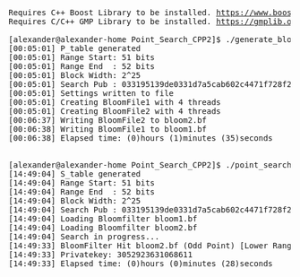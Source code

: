 <pre>
Requires C++ Boost Library to be installed. <a href="https://www.boost.org">https://www.boost.org</a>
Requires C/C++ GMP Library to be installed. <a href="https://gmplib.org">https://gmplib.org</a>
  
[alexander@alexander-home Point_Search_CPP2]$ ./generate_bloom
[00:05:01] P_table generated
[00:05:01] Range Start: 51 bits
[00:05:01] Range End  : 52 bits
[00:05:01] Block Width: 2^25
[00:05:01] Search Pub : 033195139de0331d7a5cab602c4471f728f2e3fb97ed82f593d49ed30ec3c0ba85
[00:05:01] Settings written to file
[00:05:01] Creating BloomFile1 with 4 threads
[00:05:01] Creating BloomFile2 with 4 threads
[00:06:37] Writing BloomFile2 to bloom2.bf
[00:06:38] Writing BloomFile1 to bloom1.bf
[00:06:38] Elapsed time: (0)hours (1)minutes (35)seconds


[alexander@alexander-home Point_Search_CPP2]$ ./point_search
[14:49:04] S_table generated
[14:49:04] Range Start: 51 bits
[14:49:04] Range End  : 52 bits
[14:49:04] Block Width: 2^25
[14:49:04] Search Pub : 033195139de0331d7a5cab602c4471f728f2e3fb97ed82f593d49ed30ec3c0ba85
[14:49:04] Loading Bloomfilter bloom1.bf
[14:49:04] Loading Bloomfilter bloom2.bf
[14:49:04] Search in progress...
[14:49:33] BloomFilter Hit bloom2.bf (Odd Point) [Lower Range Half]
[14:49:33] Privatekey: 3052923631068611
[14:49:33] Elapsed time: (0)hours (0)minutes (28)seconds

</pre>
